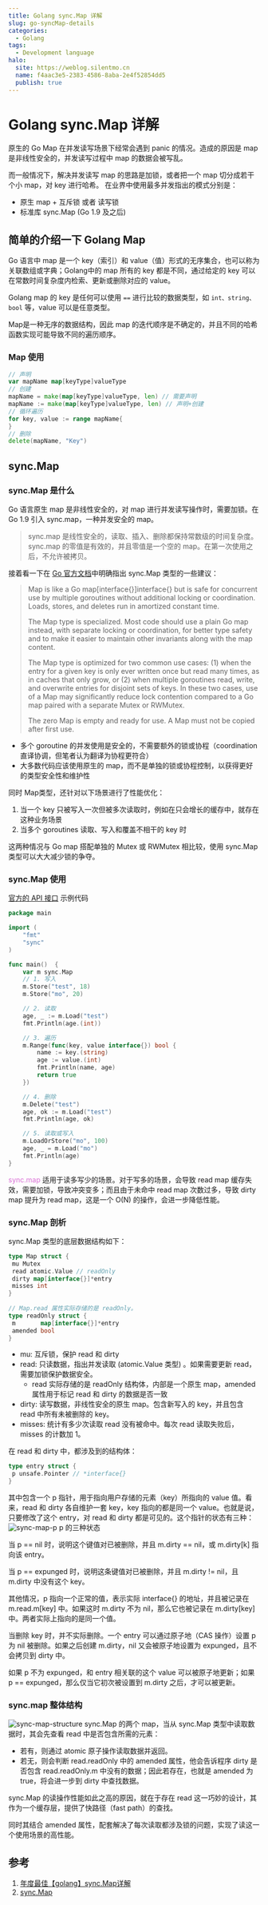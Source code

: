 ```yaml
---
title: Golang sync.Map 详解
slug: go-syncMap-details
categories:
  - Golang
tags:
  - Development language
halo:
  site: https://weblog.silentmo.cn
  name: f4aac3e5-2383-4586-8aba-2e4f52854dd5
  publish: true
---
```

# Golang sync.Map 详解
原生的 Go Map 在并发读写场景下经常会遇到 panic 的情况。造成的原因是 map 是非线性安全的，并发读写过程中 map 的数据会被写乱。

而一般情况下，解决并发读写 map 的思路是加锁，或者把一个 map 切分成若干个小 map，对 key 进行哈希。
在业界中使用最多并发指出的模式分别是：
- 原生 map + 互斥锁 或者 读写锁
- 标准库 sync.Map (Go 1.9 及之后)
## 简单的介绍一下 Golang Map
Go 语言中 map 是一个 key（索引）和 value（值）形式的无序集合，也可以称为关联数组或字典；Golang中的 map 所有的 key 都是不同，通过给定的 key 可以在常数时间复杂度内检索、更新或删除对应的 value。

Golang map 的 key 是任何可以使用 `==` 进行比较的数据类型，如 `int、string、bool` 等，value 可以是任意类型。

Map是一种无序的数据结构，因此 map 的迭代顺序是不确定的，并且不同的哈希函数实现可能导致不同的遍历顺序。

### Map 使用
```go
// 声明
var mapName map[keyType]valueType
// 创建
mapName = make(map[keyType]valueType, len) // 需要声明
mapName := make(map[keyType]valueType, len) // 声明+创建
// 循环遍历
for key, value := range mapName{
}
// 删除
delete(mapName, "Key")
```
## sync.Map
### sync.Map 是什么
Go 语言原生 map 是非线性安全的，对 map 进行并发读写操作时，需要加锁。在 Go 1.9 引入 sync.map，一种并发安全的 map。
> sync.map 是线性安全的，读取、插入、删除都保持常数级的时间复杂度。
> sync.map 的零值是有效的，并且零值是一个空的 map。在第一次使用之后，不允许被拷贝。

接着看一下在 [Go 官方文档](https://pkg.go.dev/sync#Map)中明确指出 sync.Map 类型的一些建议：

> Map is like a Go map[interface{}]interface{} but is safe for concurrent use by multiple goroutines without additional locking or coordination. Loads, stores, and deletes run in amortized constant time.
>
> The Map type is specialized. Most code should use a plain Go map instead, with separate locking or coordination, for better type safety and to make it easier to maintain other invariants along with the map content.
>
> The Map type is optimized for two common use cases: (1) when the entry for a given key is only ever written once but read many times, as in caches that only grow, or (2) when multiple goroutines read, write, and overwrite entries for disjoint sets of keys. In these two cases, use of a Map may significantly reduce lock contention compared to a Go map paired with a separate Mutex or RWMutex.
>
> The zero Map is empty and ready for use. A Map must not be copied after first use.

- 多个 goroutine 的并发使用是安全的，不需要额外的锁或协程（coordination 直译协调，但笔者认为翻译为协程更符合）
- 大多数代码应该使用原生的 map，而不是单独的锁或协程控制，以获得更好的类型安全性和维护性

同时 Map类型，还针对以下场景进行了性能优化：
1. 当一个 key 只被写入一次但被多次读取时，例如在只会增长的缓存中，就存在这种业务场景
2. 当多个 goroutines 读取、写入和覆盖不相干的 key 时 

这两种情况与 Go map 搭配单独的 Mutex 或 RWMutex 相比较，使用 sync.Map 类型可以大大减少锁的争夺。

### sync.Map 使用
[官方的 API 接口](https://pkg.go.dev/sync#Map)
示例代码
```go
package main

import (
    "fmt"
    "sync"
)

func main()  {
    var m sync.Map
    // 1. 写入
    m.Store("test", 18)
    m.Store("mo", 20)

    // 2. 读取
    age, _ := m.Load("test")
    fmt.Println(age.(int))

    // 3. 遍历
    m.Range(func(key, value interface{}) bool {
        name := key.(string)
        age := value.(int)
        fmt.Println(name, age)
        return true
    })

    // 4. 删除
    m.Delete("test")
    age, ok := m.Load("test")
    fmt.Println(age, ok)

    // 5. 读取或写入
    m.LoadOrStore("mo", 100)
    age, _ = m.Load("mo")
    fmt.Println(age)
}
```
<font color=Orchid>sync.map</font> 适用于读多写少的场景。对于写多的场景，会导致 read map 缓存失效，需要加锁，导致冲突变多；而且由于未命中 read map 次数过多，导致 dirty map 提升为 read map，这是一个 O(N) 的操作，会进一步降低性能。

### sync.Map 剖析
sync.Map 类型的底层数据结构如下：
```go
type Map struct {
 mu Mutex
 read atomic.Value // readOnly
 dirty map[interface{}]*entry
 misses int
}
 
// Map.read 属性实际存储的是 readOnly。
type readOnly struct {
 m       map[interface{}]*entry
 amended bool
}
```
- mu: 互斥锁，保护 read 和 dirty
- read: 只读数据，指出并发读取 (atomic.Value 类型) 。如果需要更新 read，需要加锁保护数据安全。
  - read 实际存储的是 readOnly 结构体，内部是一个原生 map，amended 属性用于标记 read 和 dirty 的数据是否一致
- dirty: 读写数据，非线性安全的原生 map。包含新写入的 key，并且包含 read 中所有未被删除的 key。
- misses: 统计有多少次读取 read 没有被命中。每次 read 读取失败后，misses 的计数加 1。

在 read 和 dirty 中，都涉及到的结构体：
```go
type entry struct {
 p unsafe.Pointer // *interface{}
}
```
其中包含一个 p 指针，用于指向用户存储的元素（key）所指向的 value 值。看来，read 和 dirty 各自维护一套 key，key 指向的都是同一个 value。也就是说，只要修改了这个 entry，对 read 和 dirty 都是可见的。这个指针的状态有三种：
![sync-map-p](https://gallery-lsky.silentmo.cn/i_blog/2025/01//sync.map-p.png)
p 的三种状态

当 p == nil 时，说明这个键值对已被删除，并且 m.dirty == nil，或 m.dirty[k] 指向该 entry。

当 p == expunged 时，说明这条键值对已被删除，并且 m.dirty != nil，且 m.dirty 中没有这个 key。

其他情况，p 指向一个正常的值，表示实际 interface{} 的地址，并且被记录在 m.read.m[key] 中。如果这时 m.dirty 不为 nil，那么它也被记录在 m.dirty[key] 中。两者实际上指向的是同一个值。

当删除 key 时，并不实际删除。一个 entry 可以通过原子地（CAS 操作）设置 p 为 nil 被删除。如果之后创建 m.dirty，nil 又会被原子地设置为 expunged，且不会拷贝到 dirty 中。

如果 p 不为 expunged，和 entry 相关联的这个 value 可以被原子地更新；如果 p == expunged，那么仅当它初次被设置到 m.dirty 之后，才可以被更新。

### sync.map 整体结构
![sync-map-structure](https://gallery-lsky.silentmo.cn/i_blog/2025/01//sync.map-structure.png)
sync.Map 的两个 map，当从 sync.Map 类型中读取数据时，其会先查看 read 中是否包含所需的元素：

- 若有，则通过 atomic 原子操作读取数据并返回。
- 若无，则会判断 read.readOnly 中的 amended 属性，他会告诉程序 dirty 是否包含 read.readOnly.m 中没有的数据；因此若存在，也就是 amended 为 true，将会进一步到 dirty 中查找数据。
  
sync.Map 的读操作性能如此之高的原因，就在于存在 read 这一巧妙的设计，其作为一个缓存层，提供了快路径（fast path）的查找。

同时其结合 amended 属性，配套解决了每次读取都涉及锁的问题，实现了读这一个使用场景的高性能。

## 参考
1. [年度最佳【golang】sync.Map详解](https://segmentfault.com/a/1190000023879083)
2. [sync.Map](https://pkg.go.dev/sync#Map)
